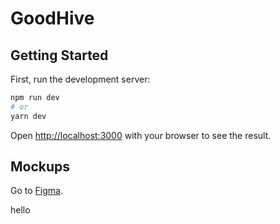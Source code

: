 # GoodHive

## Getting Started

First, run the development server:

```bash
npm run dev
# or
yarn dev
```

Open [http://localhost:3000](http://localhost:3000) with your browser to see the result.

## Mockups

Go to [Figma](https://www.figma.com/file/pfqWpXzacijRjsIlG4TXPt/GoodHive---20OCT2022%2C-Ver01?node-id=0%3A1&t=LgGTvxs4GtQynmAe-0).

hello
